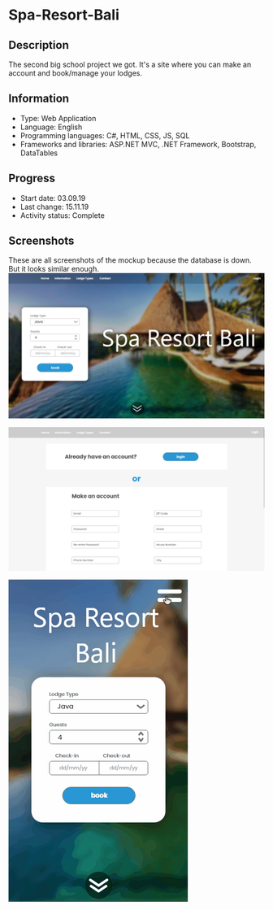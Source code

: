 # Spa-Resort-Bali
 
## Description
The second big school project we got.
It's a site where you can make an account and book/manage your lodges.


## Information
- Type: Web Application
- Language: English
- Programming languages: C#, HTML, CSS, JS, SQL
- Frameworks and libraries: ASP.NET MVC, .NET Framework, Bootstrap, DataTables


## Progress
- Start date: 03.09.19
- Last change: 15.11.19
- Activity status: Complete


## Screenshots
These are all screenshots of the mockup because the database is down. But it looks similar enough.
![Home](/Screenshots/Home.png)

![Register](/Screenshots/Register.png)

![Home Mobile](/Screenshots/Home%20Mobile.gif)
